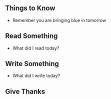 ## Things to Know
- Remember you are bringing blue in tomorrow

## Read Something
- What did I read today?

## Write Something
- What did I write today? 

## Give Thanks
